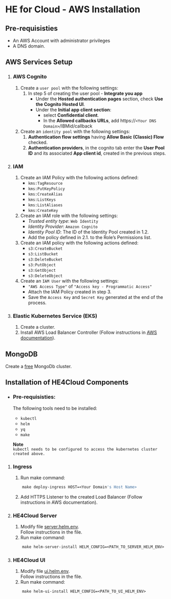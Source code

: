 # HE for Cloud - AWS Installation 

## Pre-requisisties
- An AWS Account with administrator privileges
- A DNS domain.

## AWS Services Setup  
1. ### **AWS Cognito**  
    1. Create a `user pool` with the following settings:  
        1.  In step 5 of creating the user pool - **Integrate you app**
            - Under the **Hosted authentication pages** section, check **Use the Cognito Hosted UI**.
            - Under the **Initial app client section**:   
                - select **Confidential client**.
                - In the **Allowed callbacks URLs**, add https://`<Your DNS Domain>`/IBMid/callback
    1. Create an `identity pool` with the following settings:  
        1. **Authentication flow settings** having **Allow Basic (Classic) Flow** checked.
        1. **Authentication providers**, in the cognito tab enter the **User Pool ID** and its associated **App client id**, created in the previous steps.

1. ### **IAM**
    1. Create an IAM Policy with the following actions defined:
        - `kms:TagResource`
        - `kms:PutKeyPolicy`
        - `kms:CreateAlias`
        - `kms:ListKeys`
        - `kms:ListAliases`
        - `kms:CreateKey`  
    1. Create an IAM role with the following settings:
        - *Trusted entity type*: `Web Identity`  
        - *Identity Provider*: `Amazon Cognito`  
        - *Identity Pool ID*: The ID of the Identity Pool created in 1.2.  
        - Add the policy defined in 2.1. to the Role’s Permissions list.  
    1. Create an IAM policy with the following actions defined:
        - `s3:CreateBucket`
        - `s3:ListBucket`
        - `s3:DeleteBucket`
        - `s3:PutObject`
        - `s3:GetObject`
        - `s3:DeleteObject`
    1. Create an `IAM User` with the following settings:
        - `"AWS Access Type"` of `"Access key - Programmatic Access"`
        - Attach the IAM Policy created in step 3. 
        - Save the `Access Key` and `Secret Key` generated at the end of the process.

1. ### **Elastic Kubernetes Service (EKS)** 
    1. Create a cluster.
    1. Install AWS Load Balancer Controller (Follow instructions in [AWS documentation](https://docs.aws.amazon.com/eks/latest/userguide/aws-load-balancer-controller.html)).

## MongoDB
Create a [free](https://www.mongodb.com/cloud/atlas/register) MongoDb cluster.

## Installation of HE4Cloud Components
- ### **Pre-requisisties**:  
   The following tools need to be installed:  
    - `kubectl`
    - `helm`
    - `yq`
    - `make`

   **Note**      
   `kubectl needs to be configured to access the kubernetes cluster created above.`
1. ### **Ingress**
   1. Run make command:
   ```makefile
       make deploy-ingress HOST=<Your Domain's Host Name>
   ```
   2. Add HTTPS Listener to the created Load Balancer (Follow instructions in AWS documentation).
1. ### **HE4Cloud Server**  
    1. Modify file [server.helm.env](./server/server.helm.env).  
       Follow instructions in the file.
    1. Run make command:
    ```makefile
        make helm-server-install HELM_CONFIG=<PATH_TO_SERVER_HELM_ENV>
    ```
1. ### **HE4Cloud UI**
    1. Modify file [ui.helm.env](./ui/ui.helm.env).  
       Follow instructions in the file.
    1. Run make command:
    ```makefile
        make helm-ui-install HELM_CONFIG=<PATH_TO_UI_HELM_ENV>
    ```